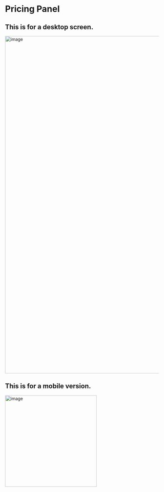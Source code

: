 # Pricing Panel

## This is for a desktop screen.
<img width="1107" alt="image" src="https://github.com/yamamoto-yuka/css-pricetiers/assets/84278263/ba7c3c41-f8b8-4b49-96c3-13c0d9bf6222">

## This is for a mobile version.
<img width="300" alt="image" src="https://github.com/yamamoto-yuka/css-pricetiers/assets/84278263/714ac01d-24d9-4661-a51c-182fd0fd3763">
